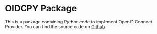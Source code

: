 # OIDCPY Package

This is a package containing Python code to implement OpenID Connect Provider. You can find the source code on 
[Github](https://github.com/marcelvandendungen/oidcpy).
